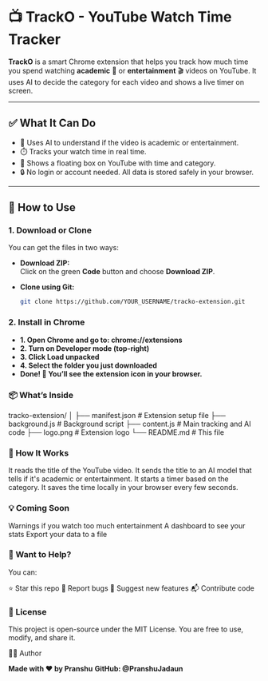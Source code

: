 # 📺 TrackO - YouTube Watch Time Tracker

**TrackO** is a smart Chrome extension that helps you track how much time you spend watching **academic** 📘 or **entertainment** 🎬 videos on YouTube. It uses AI to decide the category for each video and shows a live timer on screen.

---

## ✅ What It Can Do

- 🧠 Uses AI to understand if the video is academic or entertainment.
- ⏱️ Tracks your watch time in real time.
- 📌 Shows a floating box on YouTube with time and category.
- 🔒 No login or account needed. All data is stored safely in your browser.

---

## 🧰 How to Use

### 1. Download or Clone

You can get the files in two ways:

- **Download ZIP:**  
  Click on the green **Code** button and choose **Download ZIP**.

- **Clone using Git:**  
  ```bash
  git clone https://github.com/YOUR_USERNAME/tracko-extension.git

### 2. Install in Chrome
- **1. Open Chrome and go to: chrome://extensions**
- **2. Turn on Developer mode (top-right)**
- **3. Click Load unpacked**
- **4. Select the folder you just downloaded**
- **Done! 🎉 You’ll see the extension icon in your browser.**

### 📦 What’s Inside

tracko-extension/
│
├── manifest.json     # Extension setup file
├── background.js     # Background script
├── content.js        # Main tracking and AI code
├── logo.png          # Extension logo
└── README.md         # This file

### 🚀 How It Works

It reads the title of the YouTube video.
It sends the title to an AI model that tells if it's academic or entertainment.
It starts a timer based on the category.
It saves the time locally in your browser every few seconds.

### 💡 Coming Soon

Warnings if you watch too much entertainment
A dashboard to see your stats
Export your data to a file

### 🙌 Want to Help?

You can:

⭐ Star this repo
🐛 Report bugs
🌟 Suggest new features
📬 Contribute code

### 📃 License

This project is open-source under the MIT License. You are free to use, modify, and share it.

👨‍💻 Author

**Made with ❤️ by Pranshu**
**GitHub: @PranshuJadaun**